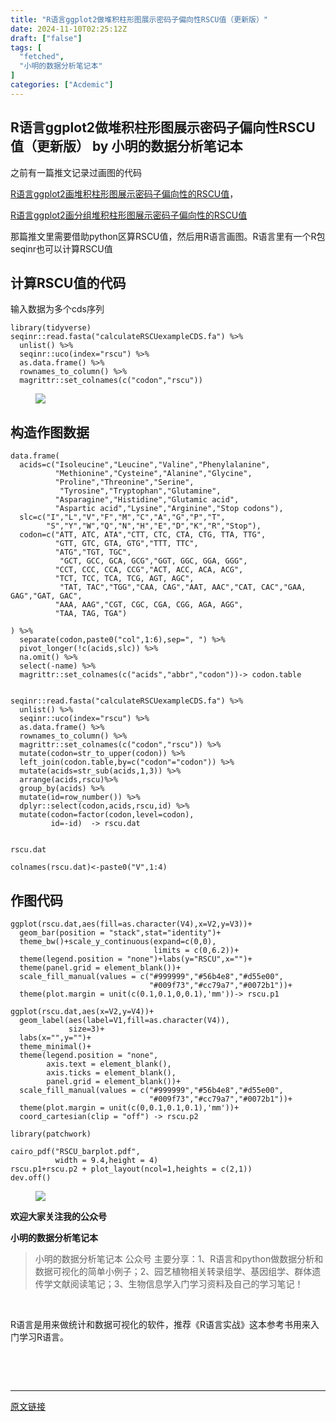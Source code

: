 ```yaml
---
title: "R语言ggplot2做堆积柱形图展示密码子偏向性RSCU值（更新版）"
date: 2024-11-10T02:25:12Z
draft: ["false"]
tags: [
  "fetched",
  "小明的数据分析笔记本"
]
categories: ["Acdemic"]
---
```

R语言ggplot2做堆积柱形图展示密码子偏向性RSCU值（更新版） by 小明的数据分析笔记本
------
<div><section data-tool="mdnice编辑器" data-website="https://www.mdnice.com" data-mpa-powered-by="yiban.io"><p data-tool="mdnice编辑器">之前有一篇推文记录过画图的代码</p><p data-tool="mdnice编辑器"><a target="_blank" href="http://mp.weixin.qq.com/s?__biz=MzI3NzQ3MTcxMg==&amp;mid=2247485492&amp;idx=1&amp;sn=f953839006340732b62cfc14ecc0813d&amp;chksm=eb6480bbdc1309ad6ec0c81804213e48b2d09546ec18cef9546ba78eb6067c2e0330dc9d9210&amp;scene=21#wechat_redirect" textvalue="R语言ggplot2画堆积柱形图展示密码子偏向性的RSCU值" linktype="text" imgurl="" imgdata="null" data-itemshowtype="5" tab="innerlink" data-linktype="2">R语言ggplot2画堆积柱形图展示密码子偏向性的RSCU值</a>，</p><p data-tool="mdnice编辑器"><a target="_blank" href="http://mp.weixin.qq.com/s?__biz=MzI3NzQ3MTcxMg==&amp;mid=2247488958&amp;idx=2&amp;sn=7b681a4baf8737e6e8912981947f0a13&amp;chksm=eb649d31dc131427b12adc206de3808c8009711e535f4a1d8d0b8eec21bbc32af773146abd0e&amp;scene=21#wechat_redirect" textvalue="R语言ggplot2画分组堆积柱形图展示密码子偏向性的RSCU值" linktype="text" imgurl="" imgdata="null" data-itemshowtype="0" tab="innerlink" data-linktype="2">R语言ggplot2画分组堆积柱形图展示密码子偏向性的RSCU值</a><br></p><p data-tool="mdnice编辑器">那篇推文里需要借助python区算RSCU值，然后用R语言画图。R语言里有一个R包seqinr也可以计算RSCU值</p><h2 data-tool="mdnice编辑器"><span></span><span>计算RSCU值的代码</span><span></span><span> </span></h2><p data-tool="mdnice编辑器">输入数据为多个cds序列</p><pre data-tool="mdnice编辑器"><span></span><code>library(tidyverse)<br>seqinr::read.fasta("calculateRSCUexampleCDS.fa") %&gt;% <br>  unlist() %&gt;% <br>  seqinr::uco(index="rscu") %&gt;% <br>  as.data.frame() %&gt;% <br>  rownames_to_column() %&gt;% <br>  magrittr::set_colnames(c("codon","rscu"))<br></code></pre><figure data-tool="mdnice编辑器"><img data-imgfileid="100014516" data-ratio="0.6175548589341693" data-src="https://mmbiz.qpic.cn/sz_mmbiz_png/t1wZDoUyFk4ibhoJYkeO1BLoq0EPYicZM6LFzlaWJrHlEHO4FlCDmsV2bz2H2250t288KOpcz1FwbQkl1CqLpS0w/640?wx_fmt=png&amp;from=appmsg" data-type="png" data-w="319" src="https://mmbiz.qpic.cn/sz_mmbiz_png/t1wZDoUyFk4ibhoJYkeO1BLoq0EPYicZM6LFzlaWJrHlEHO4FlCDmsV2bz2H2250t288KOpcz1FwbQkl1CqLpS0w/640?wx_fmt=png&amp;from=appmsg"></figure><h2 data-tool="mdnice编辑器"><span></span><span>构造作图数据</span><span></span><span> </span></h2><pre data-tool="mdnice编辑器"><span></span><code>data.frame(<br>  acids=c("Isoleucine","Leucine","Valine","Phenylalanine",<br>          "Methionine","Cysteine","Alanine","Glycine",<br>          "Proline","Threonine","Serine",<br>           "Tyrosine","Tryptophan","Glutamine",<br>          "Asparagine","Histidine","Glutamic acid",<br>          "Aspartic acid","Lysine","Arginine","Stop codons"),<br>  slc=c("I","L","V","F","M","C","A","G","P","T",<br>        "S","Y","W","Q","N","H","E","D","K","R","Stop"),<br>  codon=c("ATT, ATC, ATA","CTT, CTC, CTA, CTG, TTA, TTG",<br>          "GTT, GTC, GTA, GTG","TTT, TTC",<br>          "ATG","TGT, TGC",<br>           "GCT, GCC, GCA, GCG","GGT, GGC, GGA, GGG",<br>          "CCT, CCC, CCA, CCG","ACT, ACC, ACA, ACG",<br>          "TCT, TCC, TCA, TCG, AGT, AGC",<br>           "TAT, TAC","TGG","CAA, CAG","AAT, AAC","CAT, CAC","GAA, GAG","GAT, GAC",<br>          "AAA, AAG","CGT, CGC, CGA, CGG, AGA, AGG",<br>          "TAA, TAG, TGA")<br>  <br>) %&gt;% <br>  separate(codon,paste0("col",1:6),sep=", ") %&gt;% <br>  pivot_longer(!c(acids,slc)) %&gt;% <br>  na.omit() %&gt;% <br>  select(-name) %&gt;% <br>  magrittr::set_colnames(c("acids","abbr","codon"))-&gt; codon.table<br><br><br>seqinr::read.fasta("calculateRSCUexampleCDS.fa") %&gt;% <br>  unlist() %&gt;% <br>  seqinr::uco(index="rscu") %&gt;% <br>  as.data.frame() %&gt;% <br>  rownames_to_column() %&gt;% <br>  magrittr::set_colnames(c("codon","rscu")) %&gt;% <br>  mutate(codon=str_to_upper(codon)) %&gt;% <br>  left_join(codon.table,by=c("codon"="codon")) %&gt;% <br>  mutate(acids=str_sub(acids,1,3)) %&gt;% <br>  arrange(acids,rscu)%&gt;% <br>  group_by(acids) %&gt;% <br>  mutate(id=row_number()) %&gt;% <br>  dplyr::select(codon,acids,rscu,id) %&gt;% <br>  mutate(codon=factor(codon,level=codon),<br>         id=-id)  -&gt; rscu.dat<br><br><br>rscu.dat<br><br>colnames(rscu.dat)&lt;-paste0("V",1:4)<br></code></pre><h2 data-tool="mdnice编辑器"><span></span><span>作图代码</span><span></span><span> </span></h2><pre data-tool="mdnice编辑器"><span></span><code>ggplot(rscu.dat,aes(fill=as.character(V4),x=V2,y=V3))+<br>  geom_bar(position = "stack",stat="identity")+<br>  theme_bw()+scale_y_continuous(expand=c(0,0),<br>                                limits = c(0,6.2))+<br>  theme(legend.position = "none")+labs(y="RSCU",x="")+<br>  theme(panel.grid = element_blank())+<br>  scale_fill_manual(values = c("#999999","#56b4e8","#d55e00",<br>                               "#009f73","#cc79a7","#0072b1"))+<br>  theme(plot.margin = unit(c(0.1,0.1,0,0.1),'mm'))-&gt; rscu.p1<br><br>ggplot(rscu.dat,aes(x=V2,y=V4))+<br>  geom_label(aes(label=V1,fill=as.character(V4)),<br>             size=3)+<br>  labs(x="",y="")+<br>  theme_minimal()+<br>  theme(legend.position = "none",<br>        axis.text = element_blank(),<br>        axis.ticks = element_blank(),<br>        panel.grid = element_blank())+<br>  scale_fill_manual(values = c("#999999","#56b4e8","#d55e00",<br>                               "#009f73","#cc79a7","#0072b1"))+<br>  theme(plot.margin = unit(c(0,0.1,0.1,0.1),'mm'))+<br>  coord_cartesian(clip = "off") -&gt; rscu.p2<br><br>library(patchwork)<br><br>cairo_pdf("RSCU_barplot.pdf",<br>          width = 9.4,height = 4)<br>rscu.p1+rscu.p2 + plot_layout(ncol=1,heights = c(2,1))<br>dev.off()<br></code></pre><figure data-tool="mdnice编辑器"><img data-imgfileid="100014517" data-ratio="0.425" data-src="https://mmbiz.qpic.cn/sz_mmbiz_png/t1wZDoUyFk4ibhoJYkeO1BLoq0EPYicZM6unMgWeKO27lPSlgsX4ogzh5B4udV3vc7nWPxIyTpEywvozSLXHN9JQ/640?wx_fmt=png&amp;from=appmsg" data-type="png" data-w="1080" src="https://mmbiz.qpic.cn/sz_mmbiz_png/t1wZDoUyFk4ibhoJYkeO1BLoq0EPYicZM6unMgWeKO27lPSlgsX4ogzh5B4udV3vc7nWPxIyTpEywvozSLXHN9JQ/640?wx_fmt=png&amp;from=appmsg"></figure><p data-tool="mdnice编辑器"><strong>欢迎大家关注我的公众号</strong></p><p data-tool="mdnice编辑器"><strong>小明的数据分析笔记本</strong></p><section><mp-common-profile data-pluginname="mpprofile" data-id="MzI3NzQ3MTcxMg==" data-headimg="http://mmbiz.qpic.cn/mmbiz_png/t1wZDoUyFk5t1sOnM0iabvBhnfIj5YpyqrMib0E1MGCd9ibcYxaOPZd0GWhQBDvK2BPEwsicQxd6y5MHLfphnwHnow/0?wx_fmt=png" data-nickname="小明的数据分析笔记本" data-alias="" data-signature="分享R语言和python在生物信息领域做数据分析和数据可视化的简单小例子；偶尔会分享一些组学数据处理相关的内容" data-from="0" data-is_biz_ban="0"></mp-common-profile></section><p data-tool="mdnice编辑器"><strong></strong></p><blockquote data-tool="mdnice编辑器"><span></span><p>小明的数据分析笔记本 公众号 主要分享：1、R语言和python做数据分析和数据可视化的简单小例子；2、园艺植物相关转录组学、基因组学、群体遗传学文献阅读笔记；3、生物信息学入门学习资料及自己的学习笔记！</p></blockquote></section><p><br></p><p>R语言是用来做统计和数据可视化的软件，推荐《R语言实战》这本参考书用来入门学习R语言。</p><p><br></p><section><mp-common-cpsad data-pluginname="mpcps" data-templateid="card" data-traceid="485c0929-923e-49ab-9d8c-fad64e1be4b0" data-goodssouce="1" data-pid="101_11939734" data-appuin="3277471712" data-cpsversion="v112"></mp-common-cpsad></section><p><br></p><p><mp-style-type data-value="3"></mp-style-type></p></div>  
<hr>
<a href="https://mp.weixin.qq.com/s/aTE2FVq2UYXvUn2tUTbXKQ",target="_blank" rel="noopener noreferrer">原文链接</a>
